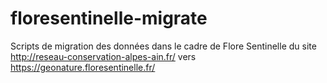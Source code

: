 # floresentinelle-migrate
Scripts de migration des données dans le cadre de Flore Sentinelle du site http://reseau-conservation-alpes-ain.fr/ vers https://geonature.floresentinelle.fr/
